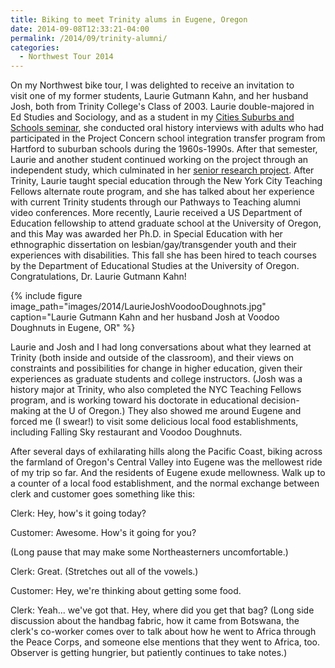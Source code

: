 ```yaml
---
title: Biking to meet Trinity alums in Eugene, Oregon
date: 2014-09-08T12:33:21-04:00
permalink: /2014/09/trinity-alumni/
categories:
  - Northwest Tour 2014
---
```

On my Northwest bike tour, I was delighted to receive an invitation to visit one of my former students, Laurie Gutmann Kahn, and her husband Josh, both from Trinity College's Class of 2003. Laurie double-majored in Ed Studies and Sociology, and as a student in my [Cities Suburbs and Schools seminar](http://commons.trincoll.edu/cssp), she conducted oral history interviews with adults who had participated in the Project Concern school integration transfer program from Hartford to suburban schools during the 1960s-1990s. After that semester, Laurie and another student continued working on the project through an independent study, which culminated in her [senior research project](http://digitalrepository.trincoll.edu/cssp_papers/17/). After Trinity, Laurie taught special education through the New York City Teaching Fellows alternate route program, and she has talked about her experience with current Trinity students through our Pathways to Teaching alumni video conferences. More recently, Laurie received a US Department of Education fellowship to attend graduate school at the University of Oregon, and this May was awarded her Ph.D. in Special Education with her ethnographic dissertation on lesbian/gay/transgender youth and their experiences with disabilities. This fall she has been hired to teach courses by the Department of Educational Studies at the University of Oregon. Congratulations, Dr. Laurie Gutmann Kahn!

{% include figure image_path="images/2014/LaurieJoshVoodooDoughnots.jpg" caption="Laurie Gutmann Kahn and her husband Josh at Voodoo Doughnuts in Eugene, OR" %}

Laurie and Josh and I had long conversations about what they learned at Trinity (both inside and outside of the classroom), and their views on constraints and possibilities for change in higher education, given their experiences as graduate students and college instructors. (Josh was a history major at Trinity, who also completed the NYC Teaching Fellows program, and is working toward his doctorate in educational decision-making at the U of Oregon.) They also showed me around Eugene and forced me (I swear!) to visit some delicious local food establishments, including Falling Sky restaurant and Voodoo Doughnuts.

After several days of exhilarating hills along the Pacific Coast, biking across the farmland of Oregon's Central Valley into Eugene was the mellowest ride of my trip so far. And the residents of Eugene exude mellowness. Walk up to a counter of a local food establishment, and the normal exchange between clerk and customer goes something like this:

Clerk: Hey, how's it going today?

Customer: Awesome. How's it going for you?

(Long pause that may make some Northeasterners uncomfortable.)

Clerk: Great. (Stretches out all of the vowels.)

Customer: Hey, we're thinking about getting some food.

Clerk: Yeah... we've got that. Hey, where did you get that bag? (Long side discussion about the handbag fabric, how it came from Botswana, the clerk's co-worker comes over to talk about how he went to Africa through the Peace Corps, and someone else mentions that they went to Africa, too. Observer is getting hungrier, but patiently continues to take notes.)
